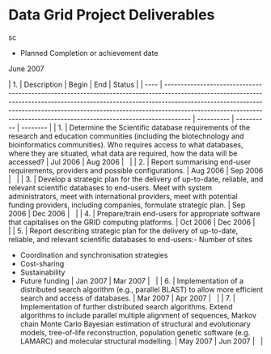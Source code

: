 # Data Grid Project Deliverables

sc

- Planned Completion or achievement date

June 2007

| 1. 
 |  Description                                                                                                                                                                                                                                                                                                                     |  Begin     |  End       |  Status  |
| ---- | -------------------------------------------------------------------------------------------------------------------------------------------------------------------------------------------------------------------------------------------------------------------------------------------------------------------------------- | ---------- | ---------- | -------- |
|  1.  |  Determine the Scientific database requirements of the research and education communities (including the biotechnology and bioinformatics communities). Who requires access to what databases, where they are situated, what data are required, how the data will be accessed?                                                   |  Jul 2006  |  Aug 2006  |          |
|  2.  |  Report summarising end-user requirements, providers and possible configurations.                                                                                                                                                                                                                                                |  Aug 2006  |  Sep 2006  |          |
|  3.  |  Develop a strategic plan for the delivery of up-to-date, reliable, and relevant scientific databases to end-users. Meet with system administrators, meet with international providers, meet with potential funding providers, including companies, formulate strategic plan.                                                    |  Sep 2006  |  Dec 2006  |          |
|  4.  |  Prepare/train end-users for appropriate software that capitalises on the GRID computing platforms.                                                                                                                                                                                                                              |  Oct 2006  |  Dec 2006  |          |
|  5.  |  Report describing strategic plan for the delivery of up-to-date, reliable, and relevant scientific databases to end-users:- Number of sites
- Coordination and synchronisation strategies
- Cost-sharing
- Sustainability
- Future funding
                                                                                     |  Jan 2007  |  Mar 2007  |          |
|  6.  |  Implementation of a distributed search algorithm (e.g., parallel BLAST) to allow more efficient search and access of databases.                                                                                                                                                                                                 |  Mar 2007  |  Apr 2007  |          |
|  7.  |  Implementation of further distributed search algorithms. Extend algorithms to include parallel multiple alignment of sequences, Markov chain Monte Carlo Bayesian estimation of structural and evolutionary models, tree-of-life reconstruction, population genetic software (e.g. LAMARC) and molecular structural modelling.  |  May 2007  |  Jun 2007  |          |
